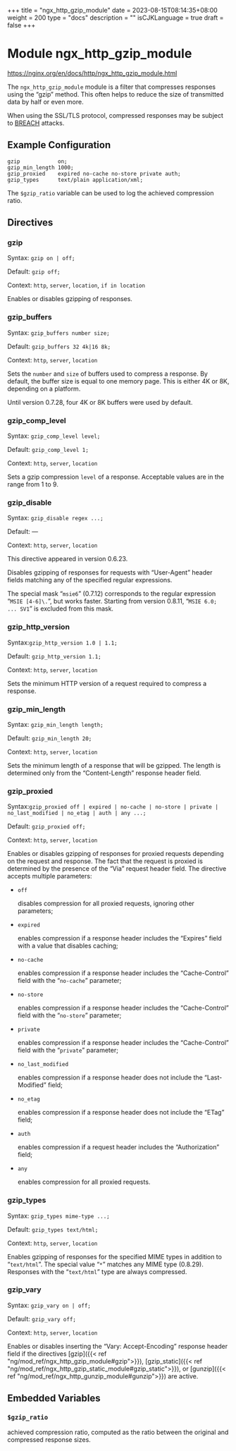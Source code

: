 +++
title = "ngx_http_gzip_module"
date = 2023-08-15T08:14:35+08:00
weight = 200
type = "docs"
description = ""
isCJKLanguage = true
draft = false
+++

# Module ngx_http_gzip_module

https://nginx.org/en/docs/http/ngx_http_gzip_module.html



The `ngx_http_gzip_module` module is a filter that compresses responses using the “gzip” method. This often helps to reduce the size of transmitted data by half or even more.

When using the SSL/TLS protocol, compressed responses may be subject to [BREACH](https://en.wikipedia.org/wiki/BREACH) attacks.





## Example Configuration



```
gzip            on;
gzip_min_length 1000;
gzip_proxied    expired no-cache no-store private auth;
gzip_types      text/plain application/xml;
```



The `$gzip_ratio` variable can be used to log the achieved compression ratio.



## Directives



### gzip

  Syntax:  `gzip on | off;`

  Default: `gzip off;`

  Context: `http`, `server`, `location`, `if in location`


Enables or disables gzipping of responses.



### gzip_buffers

  Syntax:  `gzip_buffers number size;`

  Default: `gzip_buffers 32 4k|16 8k;`

  Context: `http`, `server`, `location`


Sets the `number` and `size` of buffers used to compress a response. By default, the buffer size is equal to one memory page. This is either 4K or 8K, depending on a platform.

Until version 0.7.28, four 4K or 8K buffers were used by default.





### gzip_comp_level

  Syntax:  `gzip_comp_level level;`

  Default: `gzip_comp_level 1;`

  Context: `http`, `server`, `location`


Sets a gzip compression `level` of a response. Acceptable values are in the range from 1 to 9.



### gzip_disable

  Syntax:  `gzip_disable regex ...;`

  Default: —

  Context: `http`, `server`, `location`


This directive appeared in version 0.6.23.

Disables gzipping of responses for requests with “User-Agent” header fields matching any of the specified regular expressions.

The special mask “`msie6`” (0.7.12) corresponds to the regular expression “`MSIE [4-6]\.`”, but works faster. Starting from version 0.8.11, “`MSIE 6.0; ... SV1`” is excluded from this mask.



### gzip_http_version

  Syntax:`gzip_http_version 1.0 | 1.1;`

  Default: `gzip_http_version 1.1;`

  Context: `http`, `server`, `location`


Sets the minimum HTTP version of a request required to compress a response.



### gzip_min_length

  Syntax:  `gzip_min_length length;`

  Default: `gzip_min_length 20;`

  Context: `http`, `server`, `location`


Sets the minimum length of a response that will be gzipped. The length is determined only from the “Content-Length” response header field.



### gzip_proxied

  Syntax:`gzip_proxied off | expired | no-cache | no-store | private | no_last_modified | no_etag | auth | any ...;`

  Default: `gzip_proxied off;`

  Context: `http`, `server`, `location`


Enables or disables gzipping of responses for proxied requests depending on the request and response. The fact that the request is proxied is determined by the presence of the “Via” request header field. The directive accepts multiple parameters:

- `off`

  disables compression for all proxied requests, ignoring other parameters;

- `expired`

  enables compression if a response header includes the “Expires” field with a value that disables caching;

- `no-cache`

  enables compression if a response header includes the “Cache-Control” field with the “`no-cache`” parameter;

- `no-store`

  enables compression if a response header includes the “Cache-Control” field with the “`no-store`” parameter;

- `private`

  enables compression if a response header includes the “Cache-Control” field with the “`private`” parameter;

- `no_last_modified`

  enables compression if a response header does not include the “Last-Modified” field;

- `no_etag`

  enables compression if a response header does not include the “ETag” field;

- `auth`

  enables compression if a request header includes the “Authorization” field;

- `any`

  enables compression for all proxied requests.





### gzip_types

  Syntax:  `gzip_types mime-type ...;`

  Default: `gzip_types text/html;`

  Context: `http`, `server`, `location`


Enables gzipping of responses for the specified MIME types in addition to “`text/html`”. The special value “`*`” matches any MIME type (0.8.29). Responses with the “`text/html`” type are always compressed.



### gzip_vary

  Syntax:  `gzip_vary on | off;`

  Default: `gzip_vary off;`

  Context: `http`, `server`, `location`


Enables or disables inserting the “Vary: Accept-Encoding” response header field if the directives [gzip]({{< ref "ng/mod_ref/ngx_http_gzip_module#gzip">}}), [gzip_static]({{< ref "ng/mod_ref/ngx_http_gzip_static_module#gzip_static">}}), or [gunzip]({{< ref "ng/mod_ref/ngx_http_gunzip_module#gunzip">}}) are active.



## Embedded Variables



### `$gzip_ratio`

  achieved compression ratio, computed as the ratio between the original and compressed response sizes.